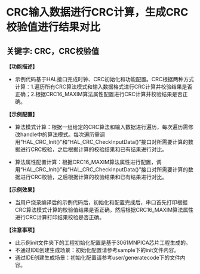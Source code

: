 # CRC输入数据进行CRC计算，生成CRC校验值进行结果对比
## 关键字: CRC，CRC校验值

**【功能描述】**
+ 示例代码基于HAL接口完成时钟、CRC初始化和功能配置。CRC根据两种方式计算：1.遍历所有CRC算法模式和输入数据格式进行CRC计算并校验结果是否正确；2.根据CRC16_MAXIM算法属性配置进行CRC计算并校验结果是否正确。

**【示例配置】**
+ 算法模式计算：根据一组给定的CRC算法和输入数据进行遍历，每次遍历需修改handle中的算法模式。每次遍历需调用“HAL_CRC_Init()”和“HAL_CRC_CheckInputData()”接口对所需要计算的数据进行CRC校验，之后根据计算的校验结果和已有结果进行对比。

+ 算法属性配置计算：根据CRC16_MAXIM算法属性进行配置，调用“HAL_CRC_Init()”和“HAL_CRC_CheckInputData()”接口对所需要计算的数据进行CRC校验，之后根据计算的校验结果和已有结果进行对比。

**【示例效果】**
+ 当用户烧录编译后的示例代码后，初始化和配置完成后，串口首先打印根据CRC算法模式计算的校验值结果是否正确，然后根据CRC16_MAXIM算法属性进行CRC计算打印结果校验是否正确。

**【注意事项】**
+ 此示例init文件夹下的工程初始化配置是基于3061MNPICA芯片工程生成的。
+ 不通过IDE创建生成场景：初始化配置请参考sample下的init文件内容。
+ 通过IDE创建生成场景：初始化配置请参考user/generatecode下的文件内容。
